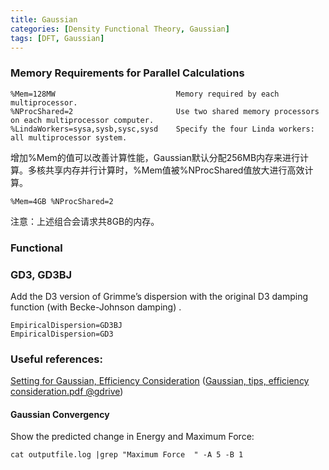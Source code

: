 ```yaml
---
title: Gaussian
categories: [Density Functional Theory, Gaussian]
tags: [DFT, Gaussian]
---
```


### Memory Requirements for Parallel Calculations
```
%Mem=128MW                           Memory required by each multiprocessor.
%NProcShared=2                       Use two shared memory processors on each multiprocessor computer.
%LindaWorkers=sysa,sysb,sysc,sysd    Specify the four Linda workers: all multiprocessor system.
```

增加%Mem的值可以改善计算性能，Gaussian默认分配256MB内存来进行计算。多核共享内存并行计算时，%Mem值被%NProcShared值放大进行高效计算。
```
%Mem=4GB %NProcShared=2
```
注意：上述组合会请求共8GB的内存。

### Functional 

### GD3, GD3BJ
Add the D3 version of Grimme’s dispersion with the original D3 damping function (with Becke-Johnson damping) . 
```
EmpiricalDispersion=GD3BJ
EmpiricalDispersion=GD3
```


### Useful references:
[Setting for Gaussian, Efficiency Consideration](http://thiele.ruc.dk/~spanget/help/g09/m_eff.htm) 
([Gaussian, tips, efficiency consideration.pdf @gdrive](https://drive.google.com/file/d/179ucrdrAMIemMojwGQS610Lr8kMw7cC1/view?usp=sharing)) 

#### Gaussian Convergency
Show the predicted change in Energy and Maximum Force: 
```
cat outputfile.log |grep "Maximum Force  " -A 5 -B 1
```


